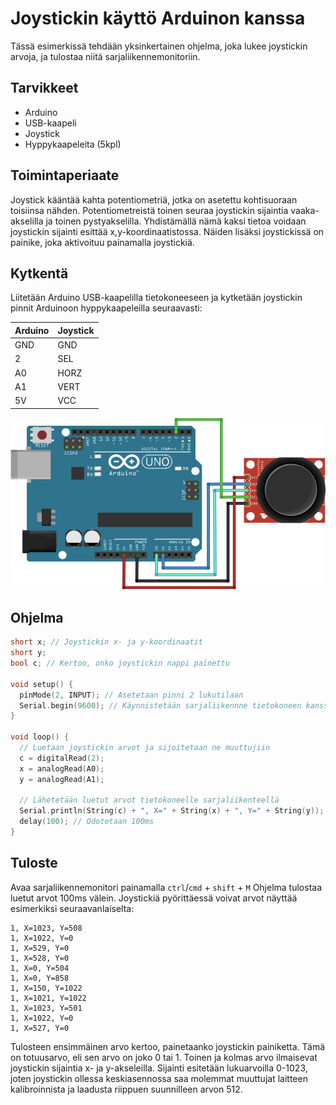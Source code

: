 # Joystickin käyttö Arduinon kanssa
Tässä esimerkissä tehdään yksinkertainen ohjelma, joka lukee joystickin arvoja,
ja tulostaa niitä sarjaliikennemonitoriin.

## Tarvikkeet
* Arduino
* USB-kaapeli
* Joystick
* Hyppykaapeleita (5kpl)

## Toimintaperiaate
Joystick kääntää kahta potentiometriä, jotka on asetettu kohtisuoraan
toisiinsa nähden. Potentiometreistä toinen seuraa joystickin sijaintia
vaaka-akselilla ja toinen pystyakselilla. Yhdistämällä nämä kaksi tietoa
voidaan joystickin sijainti esittää x,y-koordinaatistossa. Näiden lisäksi
joystickissä on painike, joka aktivoituu painamalla joystickiä.

## Kytkentä
Liitetään Arduino USB-kaapelilla tietokoneeseen ja kytketään
joystickin pinnit Arduinoon hyppykaapeleilla seuraavasti:

|Arduino   |Joystick   |
|----------|-----------|
|GND       |GND        |
|2         |SEL        |
|A0        |HORZ       |
|A1        |VERT       |
|5V        |VCC        |

![](joystick.png)

## Ohjelma
```c++
short x; // Joystickin x- ja y-koordinaatit
short y;
bool c; // Kertoo, onko joystickin nappi painettu

void setup() {
  pinMode(2, INPUT); // Asetetaan pinni 2 lukutilaan
  Serial.begin(9600); // Käynnistetään sarjaliikennne tietokoneen kanssa
}

void loop() {
  // Luetaan joystickin arvot ja sijoitetaan ne muuttujiin
  c = digitalRead(2);
  x = analogRead(A0);
  y = analogRead(A1);

  // Lähetetään luetut arvot tietokoneelle sarjaliikenteellä
  Serial.println(String(c) + ", X=" + String(x) + ", Y=" + String(y));
  delay(100); // Odotetaan 100ms
}
```

## Tuloste
Avaa sarjaliikennemonitori painamalla `ctrl`/`cmd` + `shift` + `M`
Ohjelma tulostaa luetut arvot 100ms välein.
Joystickiä pyörittäessä voivat arvot näyttää esimerkiksi seuraavanlaiselta:
```
1, X=1023, Y=508
1, X=1022, Y=0
1, X=529, Y=0
1, X=528, Y=0
1, X=0, Y=504
1, X=0, Y=858
1, X=150, Y=1022
1, X=1021, Y=1022
1, X=1023, Y=501
1, X=1022, Y=0
1, X=527, Y=0
```
Tulosteen ensimmäinen arvo kertoo, painetaanko joystickin painiketta.
Tämä on totuusarvo, eli sen arvo on joko 0 tai 1. Toinen ja kolmas arvo
ilmaisevat joystickin sijaintia x- ja y-akseleilla. Sijainti esitetään
lukuarvoilla 0-1023, joten joystickin ollessa keskiasennossa saa molemmat
muuttujat laitteen kalibroinnista ja laadusta riippuen suunnilleen arvon 512.
